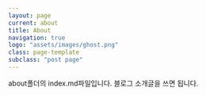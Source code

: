 ```yaml
---
layout: page
current: about
title: About
navigation: true
logo: "assets/images/ghost.png"
class: page-template
subclass: "post page"
---
```


about폴더의 index.md파일입니다.
블로그 소개글을 쓰면 됩니다.
